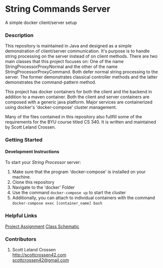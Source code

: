 # String Commands Server

A simple docker client/server setup

### Description

This repository is maintained in Java and designed as a simple demonstration of client/server communication. It's purpose is
to handle string processing on the server instead of on client methods.
There are two main classes that this project focuses on: One of the name StringProcessorProxyNormal and the other of
the name StringProcessorProxyCommand. Both defer normal string processing to the server. The former demonstrates classical
controller methods and the latter demonstrates the command-pattern method.

This project has docker containers for both the client and the backend in addition to a maven container. Both the client and
server containers are composed with a generic java platform. Major services are containerized using
docker's \'docker-compose\' cluster management.

Many of the files contained in this repository also fullfill some of the requirements for the BYU course titled CS 340. It is written and maintained by Scott Leland Crossen.

### Getting Started

#### Development Instructions

To start your *String Processor* server:
1. Make sure that the program 'docker-compose' is installed on your machine.
2. Clone this repository
3. Navigate to the 'docker' Folder
4. Use the command ```docker-compose up``` to start the cluster
5. Additionally, you can attach to individual containers with the command ```docker-compose exec [container_name] bash```

### Helpful Links

[Project Assignment](https://students.cs.byu.edu/~cs340ta/fall2017/group_project/Phase0.5Spec.pdf)
[Class Schematic](https://students.cs.byu.edu/~cs340ta/fall2017/group_project/Phase0.5-Class-Diagram.pdf)

### Contributors

1. Scott Leland Crossen  
<http://scottcrossen42.com>  
<scottcrossen42@gmail.com>
